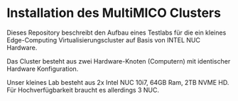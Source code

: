 # Installation des MultiMICO Clusters

Dieses Repository beschreibt den Aufbau eines Testlabs für die ein kleines Edge-Computing Virtualisierungscluster auf Basis von INTEL NUC Hardware.

Das Cluster besteht aus zwei Hardware-Knoten (Computern) mit identischer Hardware Konfiguration. 

Unser kleines Lab besteht aus 2x Intel NUC 10i7, 64GB Ram, 2TB NVME HD. Für Hochverfügbarkeit braucht es allerdings 3 NUC. 



